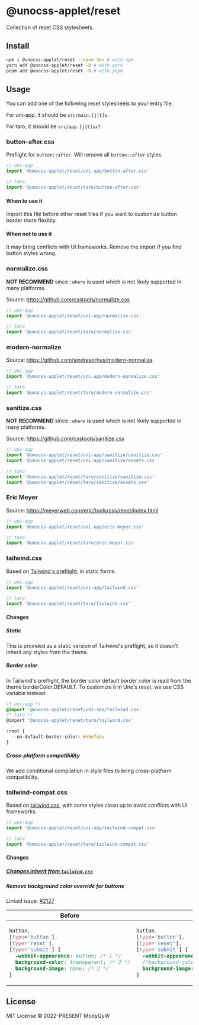 # @unocss-applet/reset

Collection of reset CSS stylesheets.

## Install

```bash
npm i @unocss-applet/reset --save-dev # with npm
yarn add @unocss-applet/reset -D # with yarn
pnpm add @unocss-applet/reset -D # with pnpm
```

## Usage

You can add one of the following reset stylesheets to your entry file.

For uni-app, it should be `src/main.[j|t]s`.

For taro, it should be `src/app.[j|t]sx?`.

### button-after.css

Preflight for `button::after`. Will remove all `button::after` styles.

```ts
// uni-app
import '@unocss-applet/reset/uni-app/button-after.css'

// taro
import '@unocss-applet/reset/taro/button-after.css'
```

#### When to use it

Import this file before other reset files if you want to customize button border more flexibly.

#### When not to use it

It may bring conflicts with UI frameworks. Remove the import if you find button styles wrong.

### normalize.css

**NOT RECOMMEND** since `:where` is used which is not likely supported in many platforms.

Source: <https://github.com/csstools/normalize.css>

```ts
// uni-app
import '@unocss-applet/reset/uni-app/normalize.css'

// taro
import '@unocss-applet/reset/taro/normalize.css'
```

### modern-normalize

Source: <https://github.com/sindresorhus/modern-normalize>

```ts
// uni-app
import '@unocss-applet/reset/uni-app/modern-normalize.css'

// taro
import '@unocss-applet/reset/taro/modern-normalize.css'
```

### sanitize.css

**NOT RECOMMEND** since `:where` is used which is not likely supported in many platforms.

Source: <https://github.com/csstools/sanitize.css>

```ts
// uni-app
import '@unocss-applet/reset/uni-app/sanitize/sanitize.css'
import '@unocss-applet/reset/uni-app/sanitize/assets.css'

// taro
import '@unocss-applet/reset/taro/sanitize/sanitize.css'
import '@unocss-applet/reset/taro/sanitize/assets.css'

```

### Eric Meyer

Source: <https://meyerweb.com/eric/tools/css/reset/index.html>

```ts
// uni-app
import '@unocss-applet/reset/uni-app/eric-meyer.css'

// taro
import '@unocss-applet/reset/taro/eric-meyer.css'
```

### tailwind.css

Based on [Tailwind's preflight](https://tailwindcss.com/docs/preflight), in static forms.

```ts
// uni-app
import '@unocss-applet/reset/uni-app/tailwind.css'

// taro
import '@unocss-applet/reset/taro/tailwind.css'
```

#### Changes

##### Static

This is provided as a static version of Tailwind's preflight, so it doesn't inherit any styles from the theme.

##### Border color

In Tailwind's preflight, the border color default border color is read from the theme borderColor.DEFAULT. To customize it in Uno's reset, we use CSS variable instead:

```css
/* uni-app */
@import '@unocss-applet/reset/uni-app/tailwind.css'
/* taro */
@import '@unocss-applet/reset/taro/tailwind.css'

:root {
  --un-default-border-color: #e5e7eb;
}
```

##### Cross-platform compatibility

We add conditional compilation in style files to bring cross-platform compatibility.

### tailwind-compat.css

Based on [tailwind.css](./tailwind.css), with some styles clean up to avoid conflicts with UI frameworks.

```ts
// uni-app
import '@unocss-applet/reset/uni-app/tailwind-compat.css'

// taro
import '@unocss-applet/reset/taro/tailwind-compat.css'
```

#### Changes

##### [Changes inherit from `tailwind.css`](#tailwindcss)

##### Remove background color override for buttons

Linked issue: [#2127](https://github.com/unocss/unocss/issues/2127)

<table>
<thead>
<tr style="text-align: center">
<th>Before</th>
<th>After</th>
</tr>
</thead>
<tbody>
<tr>
<td>

```css
button,
[type='button'],
[type='reset'],
[type='submit'] {
  -webkit-appearance: button; /* 1 */
  background-color: transparent; /* 2 */
  background-image: none; /* 2 */
}
```

</td>

<td>

```css
button,
[type='button'],
[type='reset'],
[type='submit'] {
  -webkit-appearance: button; /* 1 */
  /*background-color: transparent; !* 2 *!*/
  background-image: none; /* 2 */
}
```

</td>
</tr>
</tbody>
</table>

## License

MIT License &copy; 2022-PRESENT ModyQyW
